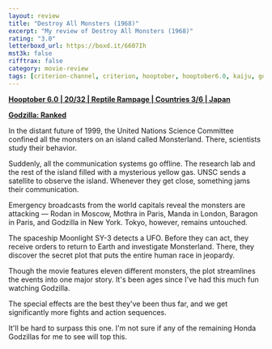 ```yaml
---
layout: review
title: "Destroy All Monsters (1968)"
excerpt: "My review of Destroy All Monsters (1968)"
rating: "3.0"
letterboxd_url: https://boxd.it/6607Ih
mst3k: false
rifftrax: false
category: movie-review
tags: [criterion-channel, criterion, hooptober, hooptober6.0, kaiju, godzilla, scifiploitation, nature-attacks]
---
```


<b><a href="https://boxd.it/pPVYg/detail" target="_blank" rel="noopener">Hooptober 6.0 | 20/32 | Reptile Rampage | Countries 3/6 | Japan</a></b>

<b><a href="https://boxd.it/u5OmM/detail" target="_blank" rel="noopener">Godzilla: Ranked</a></b>

In the distant future of 1999, the United Nations Science Committee confined all the monsters on an island called Monsterland. There, scientists study their behavior.

Suddenly, all the communication systems go offline. The research lab and the rest of the island filled with a mysterious yellow gas. UNSC sends a satellite to observe the island. Whenever they get close, something jams their communication.

Emergency broadcasts from the world capitals reveal the monsters are attacking — Rodan in Moscow, Mothra in Paris, Manda in London, Baragon in Paris, and Godzilla in New York. Tokyo, however, remains untouched.

The spaceship Moonlight SY-3 detects a UFO. Before they can act, they receive orders to return to Earth and investigate Monsterland. There, they discover the secret plot that puts the entire human race in jeopardy.

Though the movie features eleven different monsters, the plot streamlines the events into one major story. It's been ages since I've had this much fun watching Godzilla.

The special effects are the best they've been thus far, and we get significantly more fights and action sequences.

It'll be hard to surpass this one. I'm not sure if any of the remaining Honda Godzillas for me to see will top this.
